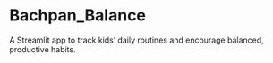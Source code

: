 # Bachpan_Balance
A Streamlit app to track kids’ daily routines and encourage balanced, productive habits.
